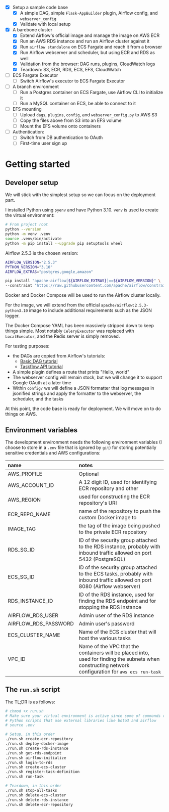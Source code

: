 - [x] Setup a sample code base
    - [x] A simple DAG, simple `Flask-AppBuilder` plugin, Airflow config, and `webserver_config`
    - [x] Validate with local setup

- [x] A barebone cluster
    - [X] Extend Airflow's official image and manage the image on AWS ECR
    - [x] Run an AWS RDS instance and run an Airflow cluster against it
    - [x] Run `airflow standalone` on ECS Fargate and reach it from a browser
    - [x] Run Airflow webserver and scheduler, but using ECR and RDS as well
    - [x] Validation from the browser: DAG runs, plugins, CloudWatch logs
    - [x] Teardown: S3, ECR, RDS, ECS, EFS, CloudWatch

- [ ] ECS Fargate Executor
    - [ ] Switch Airflow's executor to ECS Fargate Executor

- [ ] A branch environment
    - [ ] Run a Postgres container on ECS Fargate, use Airflow CLI to initialize it
    - [ ] Run a MySQL container on ECS, be able to connect to it

- [ ] EFS mounting
    - [ ] Upload `dags`, `plugins`, `config`, and `webserver_config.py` to AWS S3
    - [ ] Copy the files above from S3 into an EFS volume
    - [ ] Mount the EFS volume onto containers

- [ ] Authentication:
    - [ ] Switch from DB authentication to OAuth
    - [ ] First-time user sign up

# Getting started
## Developer setup
We will stick with the simplest setup so we can focus on the deployment part.

I installed Python using `pyenv` and have Python 3.10. `venv` is used to create the virtual environment:

```bash
# From project root
python --version
python -m venv .venv
source .venv/bin/activate
python -m pip install --upgrade pip setuptools wheel
```

Airflow 2.5.3 is the chosen version:

```bash
AIRFLOW_VERSION="2.5.3"
PYTHON_VERSION="3.10"
AIRFLOW_EXTRAS="postgres,google,amazon"

pip install "apache-airflow[${AIRFLOW_EXTRAS}]==${AIRFLOW_VERSION}" \
--constraint "https://raw.githubusercontent.com/apache/airflow/constraints-${AIRFLOW_VERSION}/constraints-${PYTHON_VERSION}.txt"
```

Docker and Docker Compose will be used to run the Airflow cluster locally.

For the image, we will extend from the official `apache/airflow:2.5.3-python3.10` image to include additional requirements such as the JSON logger.

The Docker Compose YAML has been massively stripped down to keep things simple. Most notably `CeleryExecutor` was replaced with `LocalExecutor`, and the Redis server is simply removed.

For testing purposes:
- the DAGs are copied from Airflow's tutorials:
    - [Basic DAG tutorial](https://airflow.apache.org/docs/apache-airflow/2.5.3/tutorial/fundamentals.html)
    - [Taskflow API tutorial](https://airflow.apache.org/docs/apache-airflow/2.5.3/tutorial/taskflow.html)
- A simple plugin defines a route that prints "Hello, world"
- The webserver config will remain stock, but we will change it to support Google OAuth at a later time
- Within `config/` we will define a JSON formatter that log messages in jsonified strings and apply the formatter to the webserver, the scheduler, and the tasks

At this point, the code base is ready for deployment. We will move on to do things on AWS.

## Environment variables
The development environment needs the following environment variables (I choose to store in a `.env` file that is ignored by `git`) for storing potentially sensitive credentials and AWS configurations:

|name|notes|
|:--|:--|
|AWS_PROFILE|Optional|
|AWS_ACCOUNT_ID|A 12 digit ID, used for identifying ECR repository and other|
|AWS_REGION|used for constructing the ECR repository's URI|
|ECR_REPO_NAME|name of the repository to push the custom Docker image to|
|IMAGE_TAG|the tag of the image being pushed to the private ECR repository|
|RDS_SG_ID|ID of the security group attached to the RDS instance, probably with inbound traffic allowed on port 5432 (PostgreSQL)|
|ECS_SG_ID|ID of the security group attached to the ECS tasks, probably with inbound traffic allowed on port 8080 (Airflow webserver)|
|RDS_INSTANCE_ID|ID of the RDS instance, used for finding the RDS endpoint and for stopping the RDS instance|
|AIRFLOW_RDS_USER|Admin user of the RDS instance|
|AIRFLOW_RDS_PASSWORD|Admin user's password|
|ECS_CLUSTER_NAME|Name of the ECS cluster that will host the various tasks|
|VPC_ID|Name of the VPC that the containers will be placed into, used for finding the subnets when constructing network configuration for `aws ecs run-task`|

## The `run.sh` script
The TL;DR is as follows:

```bash
# chmod +x run.sh
# Make sure your virtual environment is active since some of commands run
# Python scripts that use external libraries like boto3 and airflow
# source .env

# Setup, in this order
./run.sh create-ecr-repository
./run.sh deploy-docker-image
./run.sh create-rds-instance
./run.sh get-rds-endpoint
./run.sh airflow-initialize
./run.sh login-to-rds
./run.sh create-ecs-cluster
./run.sh register-task-definition
./run.sh run-task

# Teardown, in this order
./run.sh stop-all-tasks
./run.sh delete-ecs-cluster
./run.sh delete-rds-instance
./run.sh delete-ecr-repository
```
